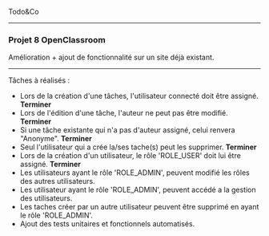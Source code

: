 Todo&Co

-------

<h3>Projet 8 OpenClassroom</h3>

Amélioration + ajout de fonctionnalité sur un site déjà existant.

-------------------------------------------------------------------------------

Tâches à réalisés :

- Lors de la création d'une tâches, l'utilisateur connecté doit être assigné. **Terminer**
- Lors de l'édition d'une tâche, l'auteur ne peut pas être modifié. **Terminer**
- Si une tâche existante qui n'a pas d'auteur assigné, celui renvera "Anonyme". **Terminer**
- Seul l'utilisateur qui a crée la/ses tache(s) peut les supprimer. **Terminer** 
- Lors de la création d'un utilisateur, le rôle 'ROLE_USER' doit lui être assigné. **Terminer**
- Les utilisateurs ayant le rôle 'ROLE_ADMIN', peuvent modifié les rôles des autres utilisateurs.
- Les utilisateur ayant le rôle 'ROLE_ADMIN', peuvent accédé a la gestion des utilisateurs.
- Les taches créer par un autre utilisateur peuvent être supprimé en ayant le rôle 'ROLE_ADMIN'.
- Ajout des tests unitaires et fonctionnels automatisés.